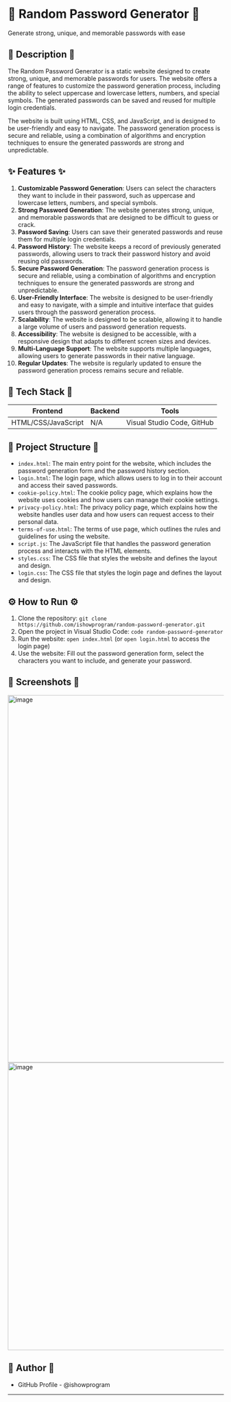 🚀 **Random Password Generator** 🚀
=============================

Generate strong, unique, and memorable passwords with ease

📖 **Description** 📖
--------------------

The Random Password Generator is a static website designed to create strong, unique, and memorable passwords for users. The website offers a range of features to customize the password generation process, including the ability to select uppercase and lowercase letters, numbers, and special symbols. The generated passwords can be saved and reused for multiple login credentials.

The website is built using HTML, CSS, and JavaScript, and is designed to be user-friendly and easy to navigate. The password generation process is secure and reliable, using a combination of algorithms and encryption techniques to ensure the generated passwords are strong and unpredictable.

✨ **Features** ✨
-------------------

1. **Customizable Password Generation**: Users can select the characters they want to include in their password, such as uppercase and lowercase letters, numbers, and special symbols.
2. **Strong Password Generation**: The website generates strong, unique, and memorable passwords that are designed to be difficult to guess or crack.
3. **Password Saving**: Users can save their generated passwords and reuse them for multiple login credentials.
4. **Password History**: The website keeps a record of previously generated passwords, allowing users to track their password history and avoid reusing old passwords.
5. **Secure Password Generation**: The password generation process is secure and reliable, using a combination of algorithms and encryption techniques to ensure the generated passwords are strong and unpredictable.
6. **User-Friendly Interface**: The website is designed to be user-friendly and easy to navigate, with a simple and intuitive interface that guides users through the password generation process.
7. **Scalability**: The website is designed to be scalable, allowing it to handle a large volume of users and password generation requests.
8. **Accessibility**: The website is designed to be accessible, with a responsive design that adapts to different screen sizes and devices.
9. **Multi-Language Support**: The website supports multiple languages, allowing users to generate passwords in their native language.
10. **Regular Updates**: The website is regularly updated to ensure the password generation process remains secure and reliable.

🧰 **Tech Stack** 🧰
-------------------

| Frontend | Backend | Tools |
| --- | --- | --- |
| HTML/CSS/JavaScript | N/A | Visual Studio Code, GitHub |

📁 **Project Structure** 📁
------------------------------

* `index.html`: The main entry point for the website, which includes the password generation form and the password history section.
* `login.html`: The login page, which allows users to log in to their account and access their saved passwords.
* `cookie-policy.html`: The cookie policy page, which explains how the website uses cookies and how users can manage their cookie settings.
* `privacy-policy.html`: The privacy policy page, which explains how the website handles user data and how users can request access to their personal data.
* `terms-of-use.html`: The terms of use page, which outlines the rules and guidelines for using the website.
* `script.js`: The JavaScript file that handles the password generation process and interacts with the HTML elements.
* `styles.css`: The CSS file that styles the website and defines the layout and design.
* `login.css`: The CSS file that styles the login page and defines the layout and design.

⚙️ **How to Run** ⚙️
----------------------

1. Clone the repository: `git clone https://github.com/ishowprogram/random-password-generator.git`
2. Open the project in Visual Studio Code: `code random-password-generator`
3. Run the website: `open index.html` (or `open login.html` to access the login page)
4. Use the website: Fill out the password generation form, select the characters you want to include, and generate your password.

📸 **Screenshots** 📸
--------------------
<img width="1894" height="857" alt="image" src="https://github.com/user-attachments/assets/df090536-3e7e-457b-9882-b609a340ad7e" />

<img width="1893" height="671" alt="image" src="https://github.com/user-attachments/assets/d14cb8c6-8e8b-4216-b7b8-56d6bfb23d6d" />

👤 **Author** 👤
----------------

* GitHub Profile - @ishowprogram

----------------
